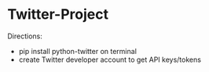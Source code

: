 # Twitter-Project
Directions:
- pip install python-twitter on terminal
- create Twitter developer account to get API keys/tokens
